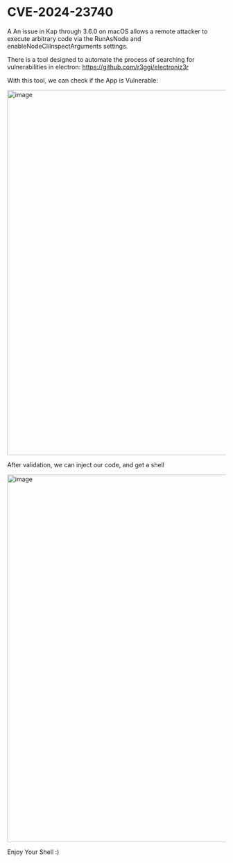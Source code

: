 # CVE-2024-23740
 A An issue in Kap through 3.6.0 on macOS allows a remote attacker to execute arbitrary code via the RunAsNode and enableNodeClilnspectArguments settings.

 There is a tool designed to automate the process of searching for vulnerabilities in electron: https://github.com/r3ggi/electroniz3r
 


 

 
 With this tool, we can check if the App is Vulnerable:
 
 <img width="841" alt="image" src="https://github.com/V3x0r/-CVE-2024-23739/assets/83291215/90d65788-a315-451f-9e3c-8f758a424e86">
 
 
 After validation, we can inject our code, and get a shell
 
 
 <img width="847" alt="image" src="https://github.com/V3x0r/-CVE-2024-23739/assets/83291215/c74ee68d-ce75-4c02-85b3-b48ae11f06a8">



 Enjoy Your Shell :)


